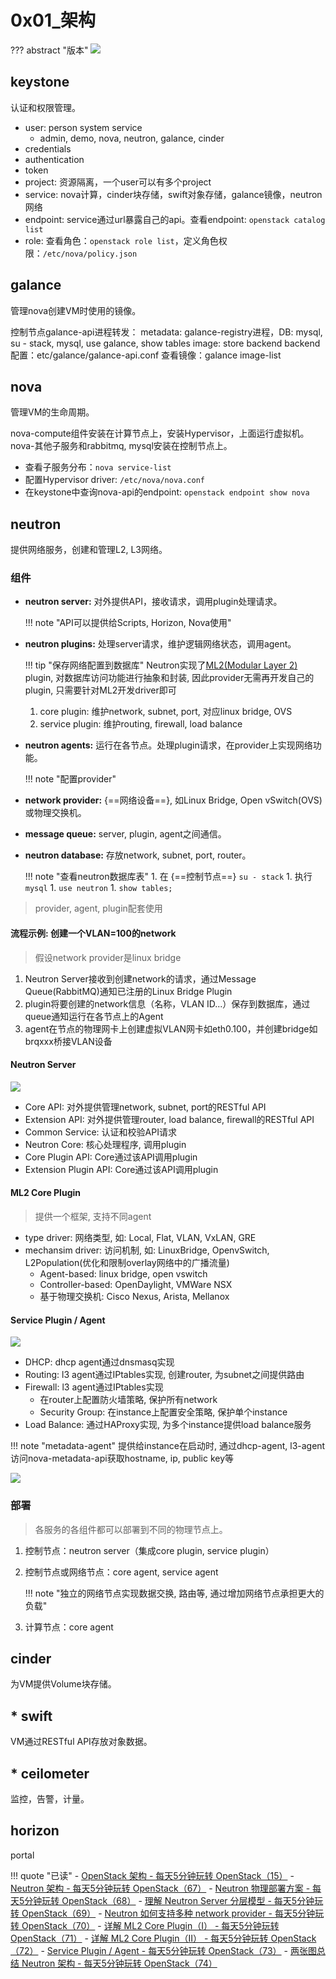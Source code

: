 # 0x01_架构

??? abstract "版本"
    ![](../../../img/openstack_version.png)

## keystone

认证和权限管理。

- user: person system service
    - admin, demo, nova, neutron, galance, cinder
- credentials
- authentication
- token
- project: 资源隔离，一个user可以有多个project
- service: nova计算，cinder块存储，swift对象存储，galance镜像，neutron网络
- endpoint: service通过url暴露自己的api。查看endpoint: `openstack catalog list`
- role: 查看角色：`openstack role list`，定义角色权限：`/etc/nova/policy.json`

## galance

管理nova创建VM时使用的镜像。

控制节点galance-api进程转发：
metadata: galance-registry进程，DB: mysql, su - stack, mysql, use galance, show tables
image: store backend
backend配置：etc/galance/galance-api.conf
查看镜像：galance image-list

## nova

管理VM的生命周期。

nova-compute组件安装在计算节点上，安装Hypervisor，上面运行虚拟机。  
nova-其他子服务和rabbitmq, mysql安装在控制节点上。

- 查看子服务分布：`nova service-list`
- 配置Hypervisor driver: `/etc/nova/nova.conf`
- 在keystone中查询nova-api的endpoint: `openstack endpoint show nova`

## neutron

提供网络服务，创建和管理L2, L3网络。

### 组件

- **neutron server:** 对外提供API，接收请求，调用plugin处理请求。

    !!! note "API可以提供给Scripts, Horizon, Nova使用"

- **neutron plugins:** 处理server请求，维护逻辑网络状态，调用agent。

    !!! tip "保存网络配置到数据库"
        Neutron实现了[ML2(Modular Layer 2)](#ml2-core-plugin) plugin, 对数据库访问功能进行抽象和封装, 因此provider无需再开发自己的plugin, 只需要针对ML2开发driver即可

    1. core plugin: 维护network, subnet, port, 对应linux bridge, OVS
    1. service plugin: 维护routing, firewall, load balance

- **neutron agents:** 运行在各节点。处理plugin请求，在provider上实现网络功能。

    !!! note "配置provider"

- **network provider:** {==网络设备==}, 如Linux Bridge, Open vSwitch(OVS)或物理交换机。
- **message queue:** server, plugin, agent之间通信。
- **neutron database:** 存放network, subnet, port, router。

    !!! note "查看neutron数据库表"
        1. 在 {==控制节点==} `su - stack`
        1. 执行`mysql`
        1. `use neutron`
        1. `show tables;`

> provider, agent, plugin配套使用

#### 流程示例: 创建一个VLAN=100的network

> 假设network provider是linux bridge

1. Neutron Server接收到创建network的请求，通过Message Queue(RabbitMQ)通知已注册的Linux Bridge Plugin
1. plugin将要创建的network信息（名称，VLAN ID...）保存到数据库，通过queue通知运行在各节点上的Agent
1. agent在节点的物理网卡上创建虚拟VLAN网卡如eth0.100，并创建bridge如brqxxx桥接VLAN设备

#### Neutron Server

![](assets/markdown-img-paste-20190827220833661.png)

- Core API: 对外提供管理network, subnet, port的RESTful API
- Extension API: 对外提供管理router, load balance, firewall的RESTful API
- Common Service: 认证和校验API请求
- Neutron Core: 核心处理程序, 调用plugin
- Core Plugin API: Core通过该API调用plugin
- Extension Plugin API: Core通过该API调用plugin

#### ML2 Core Plugin

> 提供一个框架, 支持不同agent

- type driver: 网络类型, 如: Local, Flat, VLAN, VxLAN, GRE
- mechansim driver: 访问机制, 如: LinuxBridge, OpenvSwitch, L2Population(优化和限制overlay网络中的广播流量)
    - Agent-based: linux bridge, open vswitch
    - Controller-based: OpenDaylight, VMWare NSX
    - 基于物理交换机: Cisco Nexus, Arista, Mellanox

#### Service Plugin / Agent

![](assets/markdown-img-paste-20190828211942703.png)

- DHCP: dhcp agent通过dnsmasq实现
- Routing: l3 agent通过IPtables实现, 创建router, 为subnet之间提供路由
- Firewall: l3 agent通过IPtables实现
    - 在router上配置防火墙策略, 保护所有network
    - Security Group: 在instance上配置安全策略, 保护单个instance
- Load Balance: 通过HAProxy实现, 为多个instance提供load balance服务

!!! note "metadata-agent"
    提供给instance在启动时, 通过dhcp-agent, l3-agent访问nova-metadata-api获取hostname, ip, public key等

![](assets/markdown-img-paste-20190828214757833.png)

### 部署

> 各服务的各组件都可以部署到不同的物理节点上。

1. 控制节点：neutron server（集成core plugin, service plugin）
1. 控制节点或网络节点：core agent, service agent

    !!! note "独立的网络节点实现数据交换, 路由等, 通过增加网络节点承担更大的负载"

1. 计算节点：core agent

## cinder

为VM提供Volume块存储。

## * swift

VM通过RESTful API存放对象数据。

## * ceilometer

监控，告警，计量。

## horizon

portal


!!! quote "已读"
    - [OpenStack 架构 - 每天5分钟玩转 OpenStack（15）](https://mp.weixin.qq.com/s?__biz=MzIwMTM5MjUwMg==&mid=2653587909&idx=1&sn=b1297dc5cb49323a36a367122c1b1c4f&chksm=8d3081dcba4708ca61eacafb9d312e8278cbe380a00f01cc8f7cdba0bc1da1797f90df133051&scene=21#wechat_redirect)
    - [Neutron 架构 - 每天5分钟玩转 OpenStack（67）](https://mp.weixin.qq.com/s?__biz=MzIwMTM5MjUwMg==&mid=2653587691&idx=1&sn=c71b110dade71c3e120ec6b2389b3e33&chksm=8d3080f2ba4709e44eb08c55223e141f7ed0e069ebd6f770b7770665e00ff72d48ce41596a0b&scene=21#wechat_redirect)
    - [Neutron 物理部署方案 - 每天5分钟玩转 OpenStack（68）](https://mp.weixin.qq.com/s?__biz=MzIwMTM5MjUwMg==&mid=2653587687&idx=1&sn=adf2078fa91f552a23dd406bf9c0d30d&chksm=8d3080feba4709e8fca066ec1371c51f9b3a89229cfeb81f886e6895f0c2509a29e840ab6d19&scene=21#wechat_redirect)
    - [理解 Neutron Server 分层模型 - 每天5分钟玩转 OpenStack（69）](https://mp.weixin.qq.com/s?__biz=MzIwMTM5MjUwMg==&mid=2653587683&idx=1&sn=3c5cadd759831abf596d53859cb64b9d&chksm=8d3080faba4709ec386d03890f7ccec74a9adfb69a943466626428b237d4a3929e372496e8db&scene=21#wechat_redirect)
    - [Neutron 如何支持多种 network provider - 每天5分钟玩转 OpenStack（70）](https://mp.weixin.qq.com/s?__biz=MzIwMTM5MjUwMg==&mid=2653587682&idx=1&sn=bd57acc0560ce9bcdcc7781ed24067df&chksm=8d3080fbba4709ed1dd5ba820daa2c845d1aff1d4cd5670b74337df386f3fbf2544ab5fb65c0&scene=21#wechat_redirect)
    - [详解 ML2 Core Plugin（I） - 每天5分钟玩转 OpenStack（71）](https://mp.weixin.qq.com/s?__biz=MzIwMTM5MjUwMg==&mid=2653587678&idx=1&sn=5c0b42594613c75ecc58161e9839957e&chksm=8d3080c7ba4709d1693f6f4e7051e7fbbb4dde00e850c12a197ad5630587dc6427b80ed637ac&scene=21#wechat_redirect)
    - [详解 ML2 Core Plugin（II） - 每天5分钟玩转 OpenStack（72）](https://mp.weixin.qq.com/s?__biz=MzIwMTM5MjUwMg==&mid=2653587674&idx=1&sn=b07b9d76cb035885b81495c68fc71deb&chksm=8d3080c3ba4709d5ca82824e2ec341a76cf5c709fa9a8bd0a74c349a1efa2784f4a7923df20e&scene=21#wechat_redirect)
    - [Service Plugin / Agent - 每天5分钟玩转 OpenStack（73）](https://mp.weixin.qq.com/s?__biz=MzIwMTM5MjUwMg==&mid=2653587670&idx=1&sn=0e1f5e078b9f323f3ad3cff4a9095f4b&chksm=8d3080cfba4709d9f8356bca2cc39663e151e78b9d3656261131cbcedbd8bdcc5e31c0cbf110&scene=21#wechat_redirect)
    - [两张图总结 Neutron 架构 - 每天5分钟玩转 OpenStack（74）](https://mp.weixin.qq.com/s?__biz=MzIwMTM5MjUwMg==&mid=2653587669&idx=1&sn=4054e2008bc1ec5d52d809fe68ee09b9&chksm=8d3080ccba4709da29d47860a9651e90253b1194187a1c46b8f4e440a9b5613a8e4eabbe7cba&scene=21#wechat_redirect)
